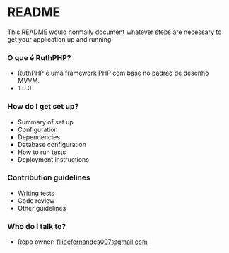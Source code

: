 # README #

This README would normally document whatever steps are necessary to get your application up and running.

### O que é RuthPHP? ###

* RuthPHP é uma framework PHP com base no padrão de desenho MVVM.
* 1.0.0

### How do I get set up? ###

* Summary of set up
* Configuration
* Dependencies
* Database configuration
* How to run tests
* Deployment instructions

### Contribution guidelines ###

* Writing tests
* Code review
* Other guidelines

### Who do I talk to? ###

* Repo owner: filipefernandes007@gmail.com